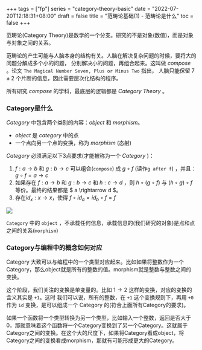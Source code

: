 +++
tags = ["fp"]
series = "category-theory-basic"
date = "2022-07-20T12:18:31+08:00"
draft = false
title = "范畴论基础(1) - 范畴论是什么"
toc = false
+++

范畴论(Category Theory)是数学的一个分支。研究的不是对象(数值)，而是对象与对象之间的关系。

范畴论的产生可能与人脑本身的结构有关。人脑在解决复杂问题的时候，要将大的问题分解成多个小的问题，
分别解决小的问题，再组合起来。这叫做 *compose* 。论文 `The Magical Number Seven, Plus or Minus Two` 指出，
人脑只能保留 $7 \pm 2$ 个片断的信息，因此需要层次化结构的程序。

所有研究 *compose* 的学科，最底层的逻辑都是 *Category Theory* 。

### Category是什么

*Category* 中包含两个类别的内容：*object* 和 *morphism*。
 * *object* 是 *category* 中的点
 * 一个点向另一个点的变换，称为 *morphism* (态射)


*Category* 必须满足以下3点要求(才能被称为一个 *Category* )：

1. $f: a \rightarrow b$ 和 $g : b \rightarrow c$ 可以组合(`compose`) 成 $g \circ f$ (读作`g after f`)   ，并且：$g \circ f = a \rightarrow c$
2. 如果存在 $f: a \rightarrow b$ 和 $g : b \rightarrow c$ 和 $h : c \rightarrow d$ ，则 $h \circ ( g \circ f )$ 与 $( h \circ g ) \circ f$ 等价。最终的结果都是 $ a \rightarrow d $。
3. 存在$id_x : x \rightarrow x$，使得 $f \circ id_a = id_b \circ f = f$

![](/images/category-basic-concept.png)

`Category` 中的 `object` ，不承载任何信息，承载信息的(我们研究的对象)是点和点之间的关系(`morphism`)

### Category与编程中的概念如何对应

Category 大致可以与编程中的一个类型对应起来。比如如果将整数作为一个 Category，那么object就是所有的整数的值。morphism就是整数与整数之间的变换。

这个阶段，我们关注的变换是单变量的。比如 $1 \rightarrow 2$ 这样的变换，对应的变换的含义其实是 `+1`。这时
我们可以说，所有的整数，在 `+1` 这个变换规则下，再用 `+0` 作为 `id` 变换，是可以组成一个 Category 的(符合上面所有Category的要求)。

如果一个函数将一个类型转换为另一个类型，比如输入一个整数，返回是否大于0，那就意味着这个函数将一个Category变换到了另一个Category。这就属于Category之间的变换。在这个大的尺度下，如果将Category看成object，将Category之间的变换看成morphism，那就有可能形成更大的Category。

